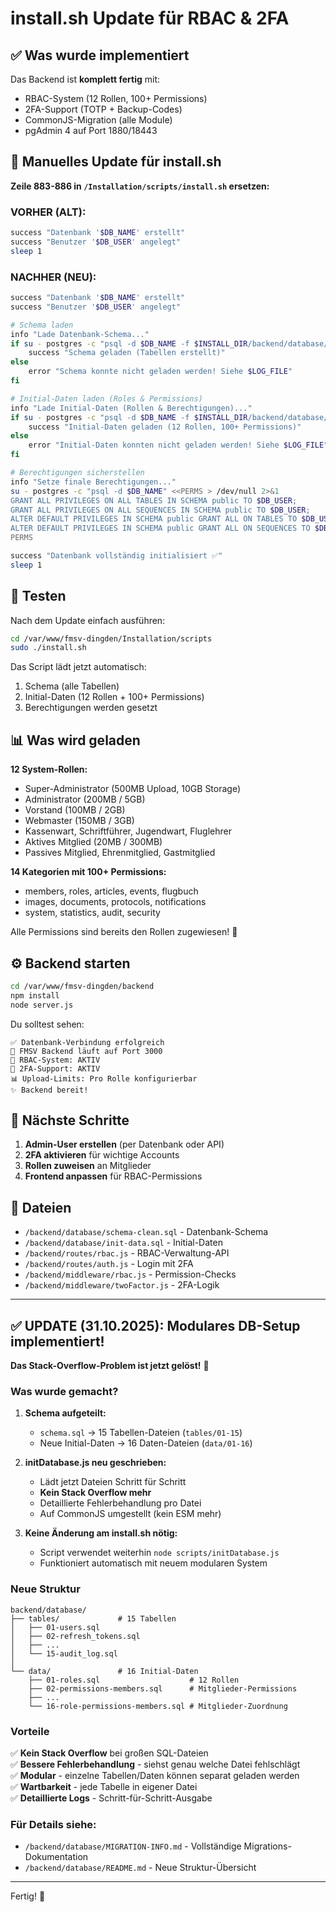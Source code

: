 # install.sh Update für RBAC & 2FA

## ✅ Was wurde implementiert

Das Backend ist **komplett fertig** mit:
- RBAC-System (12 Rollen, 100+ Permissions)
- 2FA-Support (TOTP + Backup-Codes)
- CommonJS-Migration (alle Module)
- pgAdmin 4 auf Port 1880/18443

## 📝 Manuelles Update für install.sh

**Zeile 883-886 in `/Installation/scripts/install.sh` ersetzen:**

### VORHER (ALT):
```bash
success "Datenbank '$DB_NAME' erstellt"
success "Benutzer '$DB_USER' angelegt"
sleep 1
```

### NACHHER (NEU):
```bash
success "Datenbank '$DB_NAME' erstellt"
success "Benutzer '$DB_USER' angelegt"

# Schema laden
info "Lade Datenbank-Schema..."
if su - postgres -c "psql -d $DB_NAME -f $INSTALL_DIR/backend/database/schema-clean.sql" >> "$LOG_FILE" 2>&1; then
    success "Schema geladen (Tabellen erstellt)"
else
    error "Schema konnte nicht geladen werden! Siehe $LOG_FILE"
fi

# Initial-Daten laden (Roles & Permissions)
info "Lade Initial-Daten (Rollen & Berechtigungen)..."
if su - postgres -c "psql -d $DB_NAME -f $INSTALL_DIR/backend/database/init-data.sql" >> "$LOG_FILE" 2>&1; then
    success "Initial-Daten geladen (12 Rollen, 100+ Permissions)"
else
    error "Initial-Daten konnten nicht geladen werden! Siehe $LOG_FILE"
fi

# Berechtigungen sicherstellen
info "Setze finale Berechtigungen..."
su - postgres -c "psql -d $DB_NAME" <<PERMS > /dev/null 2>&1
GRANT ALL PRIVILEGES ON ALL TABLES IN SCHEMA public TO $DB_USER;
GRANT ALL PRIVILEGES ON ALL SEQUENCES IN SCHEMA public TO $DB_USER;
ALTER DEFAULT PRIVILEGES IN SCHEMA public GRANT ALL ON TABLES TO $DB_USER;
ALTER DEFAULT PRIVILEGES IN SCHEMA public GRANT ALL ON SEQUENCES TO $DB_USER;
PERMS

success "Datenbank vollständig initialisiert ✅"
sleep 1
```

## 🚀 Testen

Nach dem Update einfach ausführen:

```bash
cd /var/www/fmsv-dingden/Installation/scripts
sudo ./install.sh
```

Das Script lädt jetzt automatisch:
1. Schema (alle Tabellen)
2. Initial-Daten (12 Rollen + 100+ Permissions)
3. Berechtigungen werden gesetzt

## 📊 Was wird geladen

**12 System-Rollen:**
- Super-Administrator (500MB Upload, 10GB Storage)
- Administrator (200MB / 5GB)
- Vorstand (100MB / 2GB)
- Webmaster (150MB / 3GB)
- Kassenwart, Schriftführer, Jugendwart, Fluglehrer
- Aktives Mitglied (20MB / 300MB)
- Passives Mitglied, Ehrenmitglied, Gastmitglied

**14 Kategorien mit 100+ Permissions:**
- members, roles, articles, events, flugbuch
- images, documents, protocols, notifications
- system, statistics, audit, security

Alle Permissions sind bereits den Rollen zugewiesen! 🎉

## ⚙️ Backend starten

```bash
cd /var/www/fmsv-dingden/backend
npm install
node server.js
```

Du solltest sehen:
```
✅ Datenbank-Verbindung erfolgreich
🚀 FMSV Backend läuft auf Port 3000
🔐 RBAC-System: AKTIV
🔑 2FA-Support: AKTIV
📊 Upload-Limits: Pro Rolle konfigurierbar
✨ Backend bereit!
```

## 🎯 Nächste Schritte

1. **Admin-User erstellen** (per Datenbank oder API)
2. **2FA aktivieren** für wichtige Accounts
3. **Rollen zuweisen** an Mitglieder
4. **Frontend anpassen** für RBAC-Permissions

## 📁 Dateien

- `/backend/database/schema-clean.sql` - Datenbank-Schema
- `/backend/database/init-data.sql` - Initial-Daten
- `/backend/routes/rbac.js` - RBAC-Verwaltung-API
- `/backend/routes/auth.js` - Login mit 2FA
- `/backend/middleware/rbac.js` - Permission-Checks
- `/backend/middleware/twoFactor.js` - 2FA-Logik

---

## ✅ UPDATE (31.10.2025): Modulares DB-Setup implementiert!

**Das Stack-Overflow-Problem ist jetzt gelöst!** 🎉

### Was wurde gemacht?

1. **Schema aufgeteilt:**
   - `schema.sql` → 15 Tabellen-Dateien (`tables/01-15`)
   - Neue Initial-Daten → 16 Daten-Dateien (`data/01-16`)

2. **initDatabase.js neu geschrieben:**
   - Lädt jetzt Dateien Schritt für Schritt
   - **Kein Stack Overflow mehr**
   - Detaillierte Fehlerbehandlung pro Datei
   - Auf CommonJS umgestellt (kein ESM mehr)

3. **Keine Änderung am install.sh nötig:**
   - Script verwendet weiterhin `node scripts/initDatabase.js`
   - Funktioniert automatisch mit neuem modularen System

### Neue Struktur

```
backend/database/
├── tables/             # 15 Tabellen
│   ├── 01-users.sql
│   ├── 02-refresh_tokens.sql
│   ├── ...
│   └── 15-audit_log.sql
│
└── data/               # 16 Initial-Daten
    ├── 01-roles.sql                    # 12 Rollen
    ├── 02-permissions-members.sql      # Mitglieder-Permissions
    ├── ...
    └── 16-role-permissions-members.sql # Mitglieder-Zuordnung
```

### Vorteile

✅ **Kein Stack Overflow** bei großen SQL-Dateien  
✅ **Bessere Fehlerbehandlung** - siehst genau welche Datei fehlschlägt  
✅ **Modular** - einzelne Tabellen/Daten können separat geladen werden  
✅ **Wartbarkeit** - jede Tabelle in eigener Datei  
✅ **Detaillierte Logs** - Schritt-für-Schritt-Ausgabe

### Für Details siehe:

- `/backend/database/MIGRATION-INFO.md` - Vollständige Migrations-Dokumentation
- `/backend/database/README.md` - Neue Struktur-Übersicht

---

Fertig! 🎉
